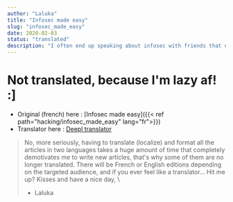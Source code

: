 ```yaml
---
author: "Laluka"
title: "Infosec made easy"
slug: "infosec_made_easy"
date: 2020-02-03
status: "translated"
description: "I often end up speaking about infosec with friends that don't know much about this topic, and it can be a lot to handle at once, many complicated words, techniques, etc. So here's a glossary of the main attacks, but with weird descriptions!"
---
```


# Not translated, because I'm lazy af! :]

- Original (french) here : [Infosec made easy]({{< ref path="hacking/infosec_made_easy" lang="fr">}})
- Translator here : [Deepl translator](https://www.deepl.com/translator)

>  No, more seriously, having to translate (localize) and format all the articles in two languages takes a huge amount of time that completely demotivates me to write new articles, that's why some of them are no longer translated. There will be French or English editions depending on the targeted audience, and if you ever feel like a translator... Hit me up?
> Kisses and have a nice day, \
> - Laluka
